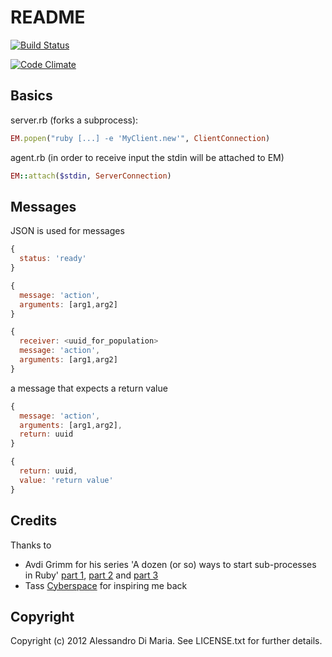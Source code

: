 README
======

[![Build Status](https://secure.travis-ci.org/grrrisu/em-box.png?branch=master)](http://travis-ci.org/grrrisu/em-box)

[![Code Climate](https://codeclimate.com/badge.png)](https://codeclimate.com/github/grrrisu/em-box)

Basics
------

server.rb (forks a subprocess):

```ruby
EM.popen("ruby [...] -e 'MyClient.new'", ClientConnection)
```

agent.rb (in order to receive input the stdin will be attached to EM)

```ruby
EM::attach($stdin, ServerConnection)
```

Messages
--------

JSON is used for messages

```javascript
{
  status: 'ready'
}

{
  message: 'action',
  arguments: [arg1,arg2]
}

{
  receiver: <uuid_for_population>
  message: 'action',
  arguments: [arg1,arg2]
}
```

a message that expects a return value

```javascript
{
  message: 'action',
  arguments: [arg1,arg2],
  return: uuid
}

{
  return: uuid,
  value: 'return value'
}
```

Credits
-------

Thanks to
* Avdi Grimm for his series 'A dozen (or so) ways to start sub-processes in Ruby' [part 1](http://devver.wordpress.com/2009/06/30/a-dozen-or-so-ways-to-start-sub-processes-in-ruby-part-1/), [part 2](http://devver.wordpress.com/2009/07/13/a-dozen-or-so-ways-to-start-sub-processes-in-ruby-part-2/) and [part 3](http://devver.wordpress.com/2009/10/12/ruby-subprocesses-part_3/)
* Tass [Cyberspace](https://github.com/Tass/cyberspace) for inspiring me back

Copyright
--------

Copyright (c) 2012 Alessandro Di Maria. See LICENSE.txt for further details.
